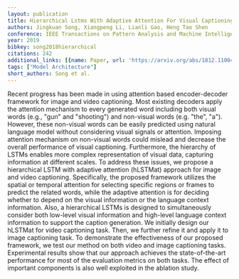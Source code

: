```yaml
---
layout: publication
title: Hierarchical Lstms With Adaptive Attention For Visual Captioning
authors: Jingkuan Song, Xiangpeng Li, Lianli Gao, Heng Tao Shen
conference: IEEE Transactions on Pattern Analysis and Machine Intelligence
year: 2019
bibkey: song2018hierarchical
citations: 242
additional_links: [{name: Paper, url: 'https://arxiv.org/abs/1812.11004'}]
tags: ["Model Architecture"]
short_authors: Song et al.
---
```

Recent progress has been made in using attention based encoder-decoder
framework for image and video captioning. Most existing decoders apply the
attention mechanism to every generated word including both visual words (e.g.,
"gun" and "shooting") and non-visual words (e.g. "the", "a"). However, these
non-visual words can be easily predicted using natural language model without
considering visual signals or attention. Imposing attention mechanism on
non-visual words could mislead and decrease the overall performance of visual
captioning. Furthermore, the hierarchy of LSTMs enables more complex
representation of visual data, capturing information at different scales. To
address these issues, we propose a hierarchical LSTM with adaptive attention
(hLSTMat) approach for image and video captioning. Specifically, the proposed
framework utilizes the spatial or temporal attention for selecting specific
regions or frames to predict the related words, while the adaptive attention is
for deciding whether to depend on the visual information or the language
context information. Also, a hierarchical LSTMs is designed to simultaneously
consider both low-level visual information and high-level language context
information to support the caption generation. We initially design our hLSTMat
for video captioning task. Then, we further refine it and apply it to image
captioning task. To demonstrate the effectiveness of our proposed framework, we
test our method on both video and image captioning tasks. Experimental results
show that our approach achieves the state-of-the-art performance for most of
the evaluation metrics on both tasks. The effect of important components is
also well exploited in the ablation study.